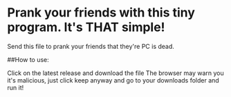 # Prank your friends with this tiny program. It's THAT simple!
Send this file to prank your friends that they're PC is dead.

##How to use:

Click on the latest release and download the file
The browser may warn you it's malicious, just click keep anyway
and go to your downloads folder and run it! 


